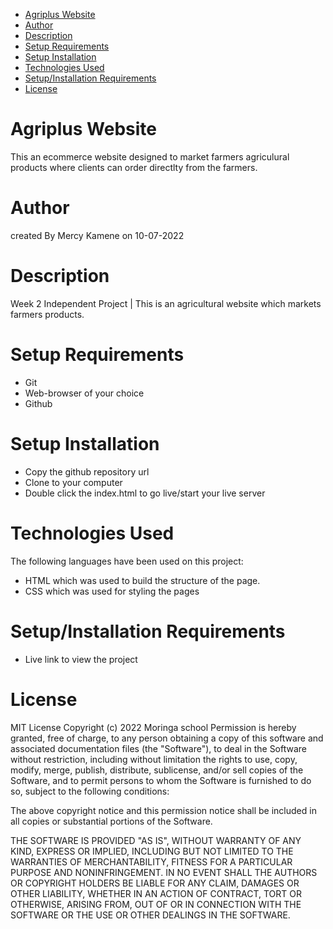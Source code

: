 - [Agriplus Website](#agriplus-website)
- [Author](#author)
- [Description](#description)
- [Setup Requirements](#setup-requirements)
- [Setup Installation](#setup-installation)
- [Technologies Used](#technologies-used)
- [Setup/Installation Requirements](#setupinstallation-requirements)
- [License](#license)
# Agriplus Website
This an ecommerce website designed to market farmers agriculural products where clients can order directlty from the farmers. 
# Author
 created By Mercy Kamene on 10-07-2022
# Description
Week 2 Independent Project | This is an agricultural website which markets farmers products. 

# Setup Requirements
- Git
- Web-browser of your choice
- Github

# Setup Installation
- Copy the github repository url
- Clone to your computer
- Double click the index.html to go live/start your live server
# Technologies Used
The following languages have been used on this project:
- HTML which was used to build the structure of the page.
- CSS which was used for styling the pages
# Setup/Installation Requirements
- Live link to view the project 
# License
MIT License
Copyright (c) 2022 Moringa school
Permission is hereby granted, free of charge, to any person obtaining a copy of this software and associated documentation files (the "Software"), to deal in the Software without restriction, including without limitation the rights to use, copy, modify, merge, publish, distribute, sublicense, and/or sell copies of the Software, and to permit persons to whom the Software is furnished to do so, subject to the following conditions:

The above copyright notice and this permission notice shall be included in all copies or substantial portions of the Software.

THE SOFTWARE IS PROVIDED "AS IS", WITHOUT WARRANTY OF ANY KIND, EXPRESS OR IMPLIED, INCLUDING BUT NOT LIMITED TO THE WARRANTIES OF MERCHANTABILITY, FITNESS FOR A PARTICULAR PURPOSE AND NONINFRINGEMENT. IN NO EVENT SHALL THE AUTHORS OR COPYRIGHT HOLDERS BE LIABLE FOR ANY CLAIM, DAMAGES OR OTHER LIABILITY, WHETHER IN AN ACTION OF CONTRACT, TORT OR OTHERWISE, ARISING FROM, OUT OF OR IN CONNECTION WITH THE SOFTWARE OR THE USE OR OTHER DEALINGS IN THE SOFTWARE.
